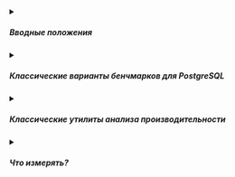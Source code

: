 <details><summary><h5>Вводные положения</h5></summary>

##### Требования к бенчмарку
* открытие транзакции на каждый запрос
* открытие сессии на каждый запрос
* сетевые задержки

##### Факторы, сильно влияющие на результат теста
* объём данных
* характеристики инстанса
* особенности файловых систем
* прогрев данных

##### Профиль нагрузки
Классика 90% чтение 9% insert и 1% update

</details>

<details><summary><h5>Классические варианты бенчмарков для PostgreSQL</h5></summary>

* [pgbench](https://www.postgresql.org/docs/current/pgbench.html) [pro](https://postgrespro.ru/docs/postgresql/16/pgbench)
* [--Яндекс.Танк]()
* [--Apache Benchmark]()
* [--JMeter]()
* [--sysbench]()
* [--netperf]()

</details>

<details><summary><h5>Классические утилиты анализа производительности</h5></summary>

* [--top]()
* [--atop]()
* [--htop]()
* [--perf-top]()

</details>

<details><summary><h5>Что измерять?</h5></summary>

* TPS
* QPS
* Latency
* нагрузку на диск/CPU/сеть

</details>















